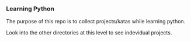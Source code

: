 ### Learning Python

The purpose of this repo is to collect projects/katas while learning python. 

Look into the other directories at this level to see indevidual projects. 